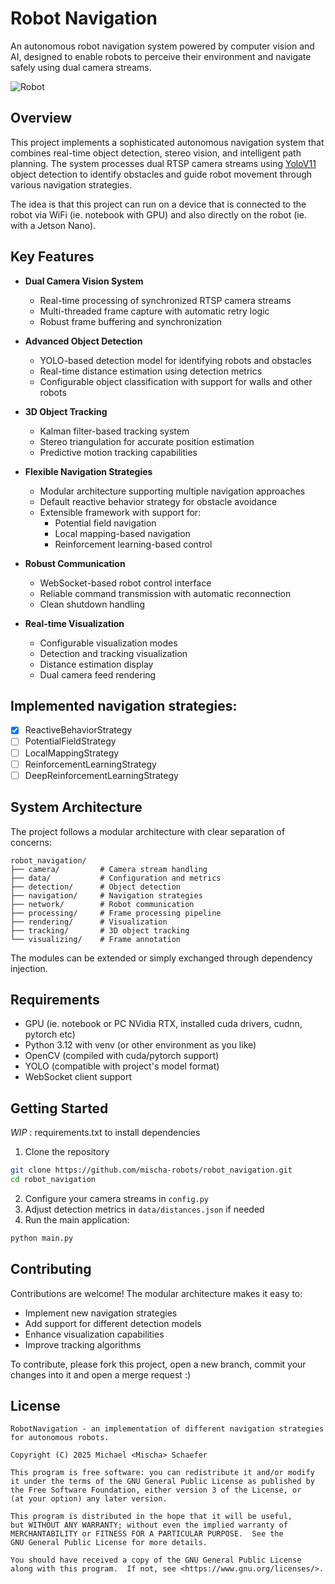 # Robot Navigation

An autonomous robot navigation system powered by computer vision and AI, designed to enable robots to perceive their environment and navigate safely using dual camera streams.

![Robot](/assets/robot01.png)

## Overview

This project implements a sophisticated autonomous navigation system that combines real-time object detection, stereo vision, and intelligent path planning. The system processes dual RTSP camera streams using [YoloV11](https://docs.ultralytics.com/models/yolo11/) object detection to identify obstacles and guide robot movement through various navigation strategies.

The idea is that this project can run on a device that is connected to the robot via WiFi (ie. notebook with GPU) and also directly on the robot (ie. with a Jetson Nano).

## Key Features

- **Dual Camera Vision System**
  - Real-time processing of synchronized RTSP camera streams
  - Multi-threaded frame capture with automatic retry logic
  - Robust frame buffering and synchronization

- **Advanced Object Detection**
  - YOLO-based detection model for identifying robots and obstacles
  - Real-time distance estimation using detection metrics
  - Configurable object classification with support for walls and other robots

- **3D Object Tracking**
  - Kalman filter-based tracking system
  - Stereo triangulation for accurate position estimation
  - Predictive motion tracking capabilities

- **Flexible Navigation Strategies**
  - Modular architecture supporting multiple navigation approaches
  - Default reactive behavior strategy for obstacle avoidance
  - Extensible framework with support for:
    - Potential field navigation
    - Local mapping-based navigation
    - Reinforcement learning-based control

- **Robust Communication**
  - WebSocket-based robot control interface
  - Reliable command transmission with automatic reconnection
  - Clean shutdown handling

- **Real-time Visualization**
  - Configurable visualization modes
  - Detection and tracking visualization
  - Distance estimation display
  - Dual camera feed rendering

## Implemented navigation strategies:

- [x] ReactiveBehaviorStrategy
- [ ] PotentialFieldStrategy
- [ ] LocalMappingStrategy
- [ ] ReinforcementLearningStrategy
- [ ] DeepReinforcementLearningStrategy

## System Architecture

The project follows a modular architecture with clear separation of concerns:

```
robot_navigation/
├── camera/         # Camera stream handling
├── data/           # Configuration and metrics
├── detection/      # Object detection
├── navigation/     # Navigation strategies
├── network/        # Robot communication
├── processing/     # Frame processing pipeline
├── rendering/      # Visualization
├── tracking/       # 3D object tracking
└── visualizing/    # Frame annotation
```

The modules can be extended or simply exchanged through dependency injection.

## Requirements

- GPU (ie. notebook or PC NVidia RTX, installed cuda drivers, cudnn, pytorch etc)
- Python 3.12 with venv (or other environment as you like)
- OpenCV (compiled with cuda/pytorch support)
- YOLO (compatible with project's model format)
- WebSocket client support

## Getting Started

*WIP* : requirements.txt to install dependencies

1. Clone the repository
```bash
git clone https://github.com/mischa-robots/robot_navigation.git
cd robot_navigation
```

2. Configure your camera streams in `config.py`
3. Adjust detection metrics in `data/distances.json` if needed
4. Run the main application:
```bash
python main.py
```

## Contributing

Contributions are welcome! The modular architecture makes it easy to:
- Implement new navigation strategies
- Add support for different detection models
- Enhance visualization capabilities
- Improve tracking algorithms

To contribute, please fork this project, open a new branch, commit your changes into it and open a merge request :)

## License

    RobotNavigation - an implementation of different navigation strategies for autonomous robots.

    Copyright (C) 2025 Michael <Mischa> Schaefer

    This program is free software: you can redistribute it and/or modify
    it under the terms of the GNU General Public License as published by
    the Free Software Foundation, either version 3 of the License, or
    (at your option) any later version.

    This program is distributed in the hope that it will be useful,
    but WITHOUT ANY WARRANTY; without even the implied warranty of
    MERCHANTABILITY or FITNESS FOR A PARTICULAR PURPOSE.  See the
    GNU General Public License for more details.

    You should have received a copy of the GNU General Public License
    along with this program.  If not, see <https://www.gnu.org/licenses/>.
